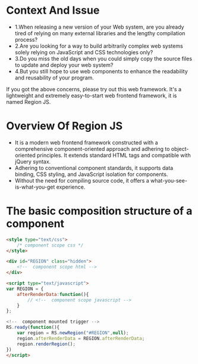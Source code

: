 # Context And Issue
- 1.When releasing a new version of your Web system, are you already tired of relying on many external libraries and the lengthy compilation process?
- 2.Are you looking for a way to build arbitrarily complex web systems solely relying on JavaScript and CSS technologies only?
- 3.Do you miss the old days when you could simply copy the source files to update and deploy your web system?
- 4.But you still hope to use web components to enhance the readability and reusability of your program.

If you got the above concerns, please try out this web framework. It's a lightweight and extremely easy-to-start web frontend framework, it is named Region JS.

# Overview Of Region JS
- It is a modern web frontend framework constructed with a comprehensive component-oriented approach and adhering to object-oriented principles. It extends standard HTML tags and compatible with jQuery syntax.
- Adhering to conventional component standards, it supports data binding, CSS styling, and JavaScript isolation for components.
- Without the need for compiling source code, it offers a what-you-see-is-what-you-get experience.

# The basic composition structure of a component
```html
<style type="text/css">
	/* component scope css */
</style>

<div id="REGION" class="hidden">
	<!--  component scope html -->
</div>	

<script type="text/javascript">
var REGION = {
	afterRenderData:function(){
		// <!--  component scope javascript -->
	}
};

<!--  component mounted trigger -->
RS.ready(function(){
	var region = RS.newRegion("#REGION",null);
	region.afterRenderData = REGION.afterRenderData;
	region.renderRegion();
})
</script>
